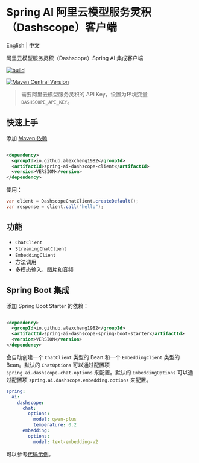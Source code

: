# Spring AI 阿里云模型服务灵积（Dashscope）客户端

[English](./README.md) | [中文](./README_zh_CN.md)

阿里云模型服务灵积（Dashscope）Spring AI 集成客户端

[![build](https://github.com/JavaAIDev/spring-ai-dashscope-client/actions/workflows/build.yaml/badge.svg)](https://github.com/JavaAIDev/spring-ai-dashscope-client/actions/workflows/build.yaml)

[![Maven Central Version](https://img.shields.io/maven-central/v/io.github.alexcheng1982/spring-ai-dashscope-client)](https://central.sonatype.com/artifact/io.github.alexcheng1982/spring-ai-dashscope-client)


> 需要阿里云模型服务灵积的 API Key，设置为环境变量 `DASHSCOPE_API_KEY`。

## 快速上手

添加 [Maven 依赖](https://central.sonatype.com/artifact/io.github.alexcheng1982/spring-ai-dashscope-client)

```xml

<dependency>
  <groupId>io.github.alexcheng1982</groupId>
  <artifactId>spring-ai-dashscope-client</artifactId>
  <version>VERSION</version>
</dependency>
```

使用：

```java
var client = DashscopeChatClient.createDefault();
var response = client.call("hello");
```

## 功能

* `ChatClient`
* `StreamingChatClient`
* `EmbeddingClient`
* 方法调用
* 多模态输入，图片和音频

## Spring Boot 集成

添加 Spring Boot Starter 的依赖：

```xml

<dependency>
  <groupId>io.github.alexcheng1982</groupId>
  <artifactId>spring-ai-dashscope-spring-boot-starter</artifactId>
  <version>VERSION</version>
</dependency>
```

会自动创建一个 `ChatClient` 类型的 Bean 和一个 `EmbeddingClient` 类型的
Bean。默认的 `ChatOptions`
可以通过配置项 `spring.ai.dashscope.chat.options`
来配置。默认的 `EmbeddingOptions`
可以通过配置项 `spring.ai.dashscope.embedding.options` 来配置。

```yaml
spring:
  ai:
    dashscope:
      chat:
        options:
          model: qwen-plus
          temperature: 0.2
      embedding:
        options:
          model: text-embedding-v2
```

可以参考[代码示例](./example)。